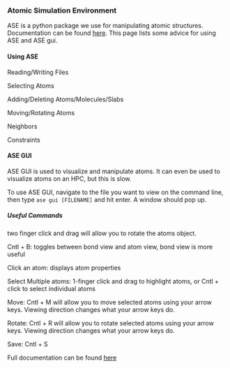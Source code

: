 ### Atomic Simulation Environment

ASE is a python package we use for manipulating atomic structures. Documentation can be found [here](https://wiki.fysik.dtu.dk/ase/#). This page lists some advice for using ASE and ASE gui.

#### Using ASE

Reading/Writing Files

Selecting Atoms

Adding/Deleting Atoms/Molecules/Slabs

Moving/Rotating Atoms

Neighbors

Constraints

#### ASE GUI

ASE GUI is used to visualize and manipulate atoms. It can even be used to visualize atoms on an HPC, but this is slow.

To use ASE GUI, navigate to the file you want to view on the command line, then type ```ase gui [FILENAME]``` and hit enter. A window should pop up.

##### Useful Commands

two finger click and drag will allow you to rotate the atoms object.

Cntl + B: toggles between bond view and atom view, bond view is more useful

Click an atom: displays atom properties

Select Multiple atoms: 1-finger click and drag to highlight atoms, or Cntl + click to select individual atoms

Move: Cntl + M will allow you to move selected atoms using your arrow keys. Viewing direction changes what your arrow keys do.

Rotate: Cntl + R will allow you to rotate selected atoms using your arrow keys. Viewing direction changes what your arrow keys do.

Save: Cntl + S

Full documentation can be found [here](https://wiki.fysik.dtu.dk/ase/ase/gui/gui.html?highlight=ase%20gui#module-ase.gui)
